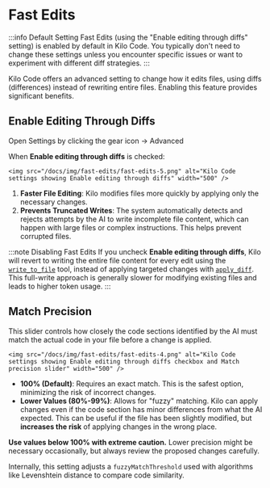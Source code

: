 # Fast Edits

:::info Default Setting
Fast Edits (using the "Enable editing through diffs" setting) is enabled by default in Kilo Code. You typically don't need to change these settings unless you encounter specific issues or want to experiment with different diff strategies.
:::

Kilo Code offers an advanced setting to change how it edits files, using diffs (differences) instead of rewriting entire files. Enabling this feature provides significant benefits.

## Enable Editing Through Diffs

Open Settings by clicking the gear icon <Codicon name="gear" /> → Advanced



When **Enable editing through diffs** is checked:

    <img src="/docs/img/fast-edits/fast-edits-5.png" alt="Kilo Code settings showing Enable editing through diffs" width="500" />
1.  **Faster File Editing**: Kilo modifies files more quickly by applying only the necessary changes.
2.  **Prevents Truncated Writes**: The system automatically detects and rejects attempts by the AI to write incomplete file content, which can happen with large files or complex instructions. This helps prevent corrupted files.

:::note Disabling Fast Edits
If you uncheck **Enable editing through diffs**, Kilo will revert to writing the entire file content for every edit using the [`write_to_file`](/features/tools/write-to-file) tool, instead of applying targeted changes with [`apply_diff`](/features/tools/apply-diff). This full-write approach is generally slower for modifying existing files and leads to higher token usage.
:::

## Match Precision

This slider controls how closely the code sections identified by the AI must match the actual code in your file before a change is applied.

    <img src="/docs/img/fast-edits/fast-edits-4.png" alt="Kilo Code settings showing Enable editing through diffs checkbox and Match precision slider" width="500" />

*   **100% (Default)**: Requires an exact match. This is the safest option, minimizing the risk of incorrect changes.
*   **Lower Values (80%-99%)**: Allows for "fuzzy" matching. Kilo can apply changes even if the code section has minor differences from what the AI expected. This can be useful if the file has been slightly modified, but **increases the risk** of applying changes in the wrong place.

**Use values below 100% with extreme caution.** Lower precision might be necessary occasionally, but always review the proposed changes carefully.

Internally, this setting adjusts a `fuzzyMatchThreshold` used with algorithms like Levenshtein distance to compare code similarity.